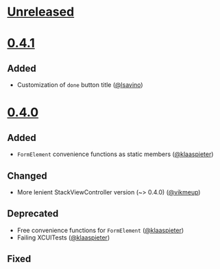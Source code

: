 # [Unreleased]

# [0.4.1]

## Added

- Customization of `done` button title ([@lsavino])

# [0.4.0]

## Added

- `FormElement` convenience functions as static members ([@klaaspieter])

## Changed

- More lenient StackViewController version (~> 0.4.0) ([@vikmeup])

## Deprecated

- Free convenience functions for `FormElement` ([@klaaspieter])
- Failing XCUITests ([@klaaspieter])

## Fixed

[Unreleased]: https://github.com/seedco/formalist/compare/0.4.1...HEAD
[0.4.1]: https://github.com/seedco/formalist/compare/0.4.0...0.4.1
[0.4.0]: https://github.com/seedco/formalist/compare/0.3.3...0.4.0

[@klaaspieter]: https://github.com/klaaspieter
[@lsavino]: https://github.com/lsavino
[@vikmeup]: https://github.com/vikmeup
